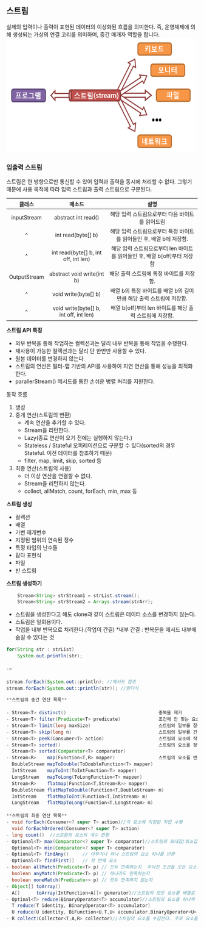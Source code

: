 ## 스트림
실제의 입력이나 출력이 표현된 데이터의 이상화된 흐름을 의미한다.
즉, 운영체제에 의해 생성되는 가상의 연결 고리를 의미하며, 중간 매개자 역할을 합니다.
<img src="./img/스트림.jpg" width="500" height="300">

### 입출력 스트림
스트림은 한 방향으로만 통신할 수 있어 입력과 출력을 동시에 처리할 수 없다.
그렇기 때문에 사용 목적에 따라 입력 스트림과 출력 스트림으로 구분된다.

|     클래스     |                 메소드                  |                       설명                       |
|:-----------:|:------------------------------------:|:----------------------------------------------:|
| inputStream |         abstract int read()          |           해당 입력 스트림으로부터 다음 바이트를 읽어드림           |
|      ^      |          int read(byte[] b)          |    해당 입력 스트림으로부터 특정 바이트를 읽어들인 후, 배열 b에 저장함.    |
|      ^      | int read(byte[] b, int off, int len) | 해당 입력 스트림으로부터 len 바이트를 읽어들인 후, 배열 b[off]부터 저장함 |
|OutputStream| abstract void write(int b) | 해당 출력 스트림에 특정 바이트를 저장함.|
|^|void write(byte[] b) | 배열 b의 특정 바이트를 배열 b의 길이만큼 해당 출력 스트림에 저장함.|
|^|void write(byte[] b, int off, int len)| 배열 b[off]부터 len 바이트를 해당 출력 스트림에 저장함.|

**스트림 API 특징**
- 외부 반복을 통해 작업하는 컬렉션과는 달리 내부 반복을 통해 작업을 수행한다.
- 재사용이 가능한 컬렉션과는 달리 단 한번만 사용할 수 있다.
- 원본 데이터를 변경하지 않는다.
- 스트림의 연산은 필터-맵 기반의 API를 사용하여 지연 연산을 통해 성능을 최적화 한다.
- parallerStream() 메서드를 통한 손쉬운 병렬 처리를 지원한다.

동작 흐름
1. 생성
2. 중개 연산(스트림의 변환)
    - 계속 연산을 추가할 수 있다.
    - Stream을 리턴한다.
    - Lazy(종료 연산이 오기 전에는 실행하지 않는다.)
    - Stateless / Stateful 오퍼레이션으로 구분할 수 있다(sorted의 경우 Stateful. 이전 데이터를 참조하기 때문)
    - filter, map, limit, skip, sorted 등
3. 최종 연산(스트림의 사용)
    - 더 이상 연산을 연결할 수 없다.
    - Stream을 리턴하지 않는다.
    - collect, allMatch, count, forEach, min, max 등

**스트림 생성**
- 컬렉션
- 배열
- 가변 매개변수
- 지정된 범위의 연속된 정수
- 특정 타입의 난수들
- 람다 표현식
- 파일
- 빈 스트림

**스트림 생성하기**
```java
    Stream<String> strStream1 = strList.stream();
    Stream<String> strStream2 = Arrays.stream(strArr);
```
- 스트림을 생성한다고 해도 clone과 같이 스트림은 데이터 소스를 변경하지 않는다.
- 스트림은 일회용이다.
- 작업을 내부 반복으로 처리한다.(작업이 간결) *내부 간결 : 반복문을 메서드 내부에 숨길 수 있다는 것

```java
for(String str : strList)
    System.out.println(str);

-> 

stream.forEach(System.out::println); //메서드 참조
stream.forEach(System.out::println(str)); //람다식
```

```java
**스트림의 중간 연산 목록**
        
- Stream<T> distinct() 									중복을 제거
- Stream<T> filter(Predicate<T> predicate) 				조건에 안 맞는 요소 제외
- Stream<T> limit(long maxSize) 						스트림의 일부를 잘라냄
- Stream<T> skip(long n) 								스트림의 일부를 건너뜀
- Stream<T> peek(Consumer<T> action) 					스트림의 요소에 작업수행
- Stream<T> sorted()									스트림의 요소를 정렬
  Stream<T> sorted(Comparator<T> comparator) 		
- Stream<R>    map(Function<T,R> mapper)				스트림의 요소를 변환
  DoubleStream mapToDouble(ToDoubleFunction<T> mapper)
  IntStream    mapToInt(ToIntFunction<T> mapper)
  LongStream   mapToLong(ToLongFunction<T> mapper)
  Stream<R>    flatmap(Function<T,Stream<R>> mapper)
  DoubleStream flatMapToDouble(Function<T,DoubleStream> m)
  IntStream    flatMapToInt(Function<T,IntStream> m)
  LongStream   flatMapToLong(Function<T,LongStream> m)
        
**스트림의 최종 연산 목록**
- void forEach(Consumer<? super T> action)//각 요소에 지정된 작업 수행
  void forEachOrdered(Consumer<? super T> action)
- long count()	//스트림의 요소의 개수 반환
- Optional<T> max(Comparator<? super T> comparator)//스트림의 최대값/최소값을 반환
  Optional<T> min(Comparator<? super T> comparator)
- Optional<T> findAny()		// 아무거나 하나 스트림의 요소 하나를 반환
  Optional<T> findFirst()	// 첫 번째 요소				
- boolean allMatch(Predicate<T> p) // 모두 만족하는지	주어진 조건을 모든 요소가 만족시키는지, 만족시키지 않는지 확인
  boolean anyMatch(Predicate<T> p) // 하나라도 만족하는지
  boolean noneMatch(Predicate<> p) // 모두 만족하지 않는지
- Object[] toArray()
  A[]      toArray(IntFunction<A[]> generator)//스트림의 모든 요소를 배열로 반환
- Optinal<T> reduce(BinaryOperator<T> accumulator)//스트림의 요소를 하나씩 줄여가면서(리듀싱) 계산
  T reduce(T identity, BinaryOperator<T> accumulator)
  U reduce(U identity, BiFunction<U,T,U> accumulator,BinaryOperator<U> combiner)
- R collect(Collector<T,A,R> collector)//스트림의 요소를 수집한다. 주로 요소를 그룹화 하거나 분할한 결과를 컬렉션에 담에 반환하는데 사용한다.

```